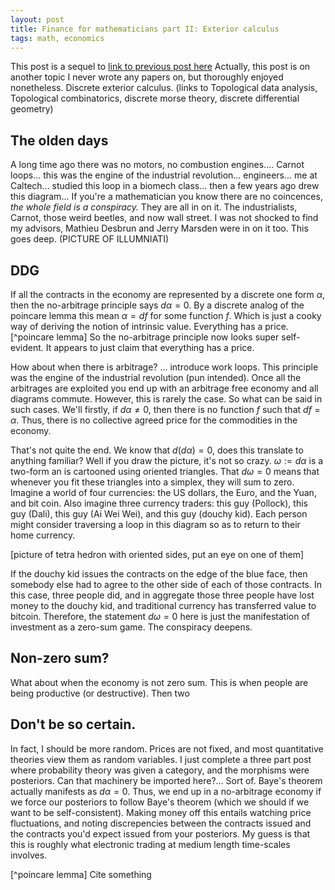 ```yaml
---
layout: post
title: Finance for mathematicians part II: Exterior calculus
tags: math, economics
---
```


This post is a sequel to [link to previous post here](;il)
Actually, this post is on another topic I never wrote any papers on, but thoroughly enjoyed nonetheless.
Discrete exterior calculus. (links to Topological data analysis, Topological combinatorics, discrete morse theory, discrete differential geometry)

## The olden days
A long time ago there was no motors, no combustion engines.... Carnot loops... this was the engine of the industrial revolution... engineers... me at Caltech... studied this loop in a biomech class... then a few years ago drew this diagram... If you're a mathematician you know there are no coincences, *the whole field is a conspiracy.*
They are all in on it. The industrialists, Carnot, those weird beetles, and now wall street.
I was not shocked to find my advisors, Mathieu Desbrun and Jerry Marsden were in on it too.
This goes deep. (PICTURE OF ILLUMNIATI)

## DDG
If all the contracts in the economy are represented by a discrete one form $\alpha$,
then the no-arbitrage principle says $d \alpha = 0$.
By a discrete analog of the poincare lemma this mean $\alpha = d f$ for some function $f$.
Which is just a cooky way of deriving the notion of intrinsic value.
Everything has a price.[^poincare lemma]  So the no-arbitrage principle now looks
super self-evident.  It appears to just claim that everything has a price.


How about when there is arbitrage? ... introduce work loops.
This principle was the engine of the industrial revolution (pun intended).
Once all the arbitrages are exploited you end up with an arbitrage free economy
and all diagrams commute.  However, this is rarely the case.  So what can be said in such cases.
We'll firstly, if $d \alpha \neq 0$, then there is no function $f$ such that $df = \alpha$.
Thus, there is no collective agreed price for the commodities in the economy.

That's not quite the end.  We know that $d(d\alpha) = 0$, does this translate to anything familiar?
Well if you draw the picture, it's not so crazy.  $\omega := d\alpha$ is a two-form an is cartooned using oriented triangles.
That $d\omega = 0$ means that whenever you fit these triangles into a simplex, they will sum to zero.
Imagine a world of four currencies: the US dollars, the Euro, and the Yuan, and bit coin.
Also imagine three currency traders: this guy (Pollock), this guy (Dali), this guy (Ai Wei Wei), and this guy (douchy kid).
Each person might consider traversing a loop in this diagram so as to return to their home currency.

[picture of tetra hedron with oriented sides, put an eye on one of them]

If the douchy kid issues the contracts on the edge of the blue face, then somebody else had to agree to the other side of each of those contracts. In this case, three people did, and in aggregate those three people have lost money to the douchy kid, and  traditional currency has transferred value to bitcoin.
Therefore, the statement $d \omega = 0$ here is just the manifestation of investment as a zero-sum game.
The conspiracy deepens.

## Non-zero sum?
What about when the economy is not zero sum.  This is when people are being productive (or destructive).
Then two

## Don't be so certain.
In fact, I should be more random.  Prices are not fixed, and most quantitative theories view them as random variables.  I just complete a three part post where probability theory was given a category, and the morphisms were posteriors.  Can that machinery be imported here?... Sort of.  Baye's theorem actually manifests as $d\alpha = 0$.  Thus, we end up in a no-arbitrage economy if we force our posteriors to follow Baye's theorem (which we should if we want to be self-consistent). Making money off this entails watching price fluctuations, and noting discrepencies between the contracts issued and the contracts you'd expect issued from your posteriors.  My guess is that this is roughly what electronic trading at medium length time-scales involves.

[^poincare lemma] Cite something
